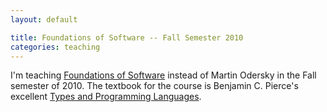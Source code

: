 ```yaml
---
layout: default

title: Foundations of Software -- Fall Semester 2010
categories: teaching
---
```


I'm teaching [Foundations of Software](http://lamp.epfl.ch/teaching/foundations_of_software/) instead of Martin Odersky in the Fall semester of 2010. The textbook for the course is Benjamin C. Pierce's excellent [Types and Programming Languages](http://www.cis.upenn.edu/~bcpierce/tapl/).